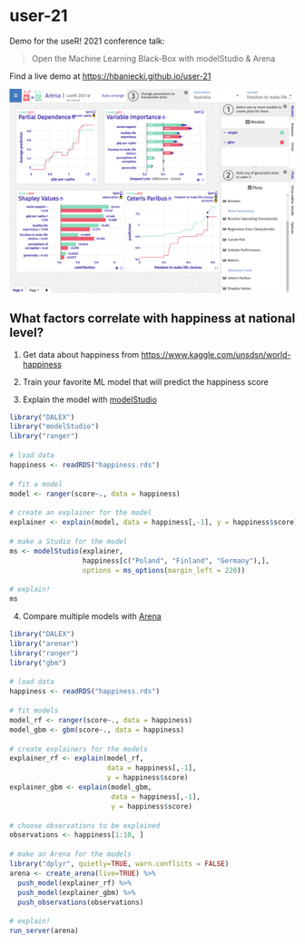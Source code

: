 # user-21

Demo for the useR! 2021 conference talk:

> Open the Machine Learning Black-Box with modelStudio & Arena

Find a live demo at https://hbaniecki.github.io/user-21

![Arena](docs/arena.png)

## What factors correlate with happiness at national level?

1. Get data about happiness from 
https://www.kaggle.com/unsdsn/world-happiness

2. Train your favorite ML model that will predict the happiness score

3. Explain the model with [modelStudio](https://github.com/ModelOriented/modelStudio)

```r
library("DALEX")
library("modelStudio")
library("ranger")

# load data
happiness <- readRDS("happiness.rds")

# fit a model
model <- ranger(score~., data = happiness)

# create an explainer for the model  
explainer <- explain(model, data = happiness[,-1], y = happiness$score)

# make a Studio for the model
ms <- modelStudio(explainer,
                  happiness[c("Poland", "Finland", "Germany"),],
                  options = ms_options(margin_left = 220))
                  
# explain!
ms
```

4. Compare multiple models with [Arena](https://arena.drwhy.ai/docs/)

```r
library("DALEX")
library("arenar")
library("ranger")
library("gbm")

# load data
happiness <- readRDS("happiness.rds")

# fit models
model_rf <- ranger(score~., data = happiness)
model_gbm <- gbm(score~., data = happiness)

# create explainers for the models
explainer_rf <- explain(model_rf,
                        data = happiness[,-1],
                        y = happiness$score)
explainer_gbm <- explain(model_gbm,
                         data = happiness[,-1],
                         y = happiness$score)

# choose observations to be explained
observations <- happiness[1:10, ]

# make an Arena for the models
library("dplyr", quietly=TRUE, warn.conflicts = FALSE)
arena <- create_arena(live=TRUE) %>%
  push_model(explainer_rf) %>%
  push_model(explainer_gbm) %>%
  push_observations(observations)

# explain!
run_server(arena)
```

